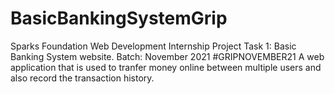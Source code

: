 # BasicBankingSystemGrip
Sparks Foundation Web Development Internship Project 
Task 1: Basic Banking System website. 
Batch: November 2021 #GRIPNOVEMBER21
A web application that is used to tranfer money online between multiple users and also record the transaction history.
